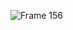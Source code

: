 ![Frame 156](https://github.com/Gastonfoncea/TrackerExpenses/assets/57188392/60c675f8-ef1a-4235-b03e-de7b0c1518e0)
